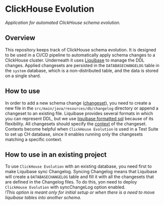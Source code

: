 # ClickHouse Evolution

*Application for automated ClickHouse schema evolution.*

## Overview
This repository keeps track of ClickHouse schema evolution. 
It is designed to be used in a CI/CD pipeline to automatically apply schema changes to a ClickHouse cluster. 
Underneath it uses [Liquibase](https://docs.liquibase.com/concepts/introduction-to-liquibase.html) to manage the DDL changes.
Applied changesets are persisted in the `DATABASECHANGELOG` table in the `system` database, 
which is a non-distributed table, and the data is stored on a single shard.

## How to use
In order to add a new schema change ([changeset](https://docs.liquibase.com/concepts/changelogs/changeset.html)), 
you need to create a new file in the `src/main/java/resources/db/changelog` directory or append a changeset to an existing file.
Liquibase provides several formats in which you can represent DDL, 
but we use [liquibase formatted sql](https://docs.liquibase.com/concepts/changelogs/sql-format.html) because of its flexibility. 
All changesets should specify the [context](https://docs.liquibase.com/concepts/changelogs/attributes/contexts.html) of the changeset.
Contexts become helpful when `ClickHouse Evolution` is used in a Test Suite to set up CH database, since it enables
running only the changesets matching a specific context.

## How to use in an existing project
To use `ClickHouse Evolution` with an existing database, you need first to make Liquibase sync Changelog. 
Syncing Changelog means that Liquibase will create a `DATABASECHANGELOG` table 
and fill it with all the changesets that are defined in the Changelog files.
To do this, yon need to deploy `ClickHouse Evolution` with syncChangeLog option enabled.  
*!This option is meant only for initial setup or when there is a need to move liquibase tables into another schema.*




